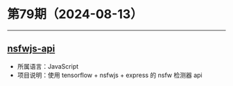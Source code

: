 # 第79期（2024-08-13）

---
## [nsfwjs-api](https://github.com/x-dr/nsfwjs-api)
- 所属语言：JavaScript
- 项目说明：使用 tensorflow + nsfwjs + express 的 nsfw 检测器 api
